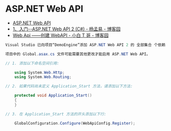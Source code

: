 # ASP.NET Web API

- [ASP.NET Web API](<https://docs.microsoft.com/en-us/previous-versions/aspnet/hh833994(v=vs.108)>)
- [1、入门--ASP.NET Web API 2 (C#) - 杨孟易 - 博客园](https://www.cnblogs.com/yangmengyi/p/4233971.html)
- [Web Api ——创建 WebAPI - 小白 T 哥 - 博客园](https://www.cnblogs.com/xtblog/p/8099382.html)

```c#
Visual Studio 已向项目“DemoEngine”添加 ASP.NET Web API 2 的 全部集合 个依赖项。

项目中的 Global.asax.cs 文件可能需要其他更改才能启用 ASP.NET Web API。

// 1. 添加以下命名空间引用:

    using System.Web.Http;
    using System.Web.Routing;

// 2. 如果代码尚未定义 Application_Start 方法，请添加以下方法:

    protected void Application_Start()
    {
    }

// 3. 在 Application_Start 方法的开头添加以下行:

    GlobalConfiguration.Configure(WebApiConfig.Register);
```
